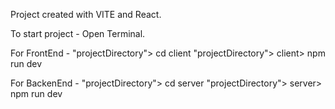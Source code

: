 Project created with VITE and React.

To start project - Open  Terminal.

  For FrontEnd -
    "projectDirectory"> cd client
    "projectDirectory"> client> npm run dev

  For BackenEnd -
    "projectDirectory"> cd server
    "projectDirectory"> server> npm run dev
